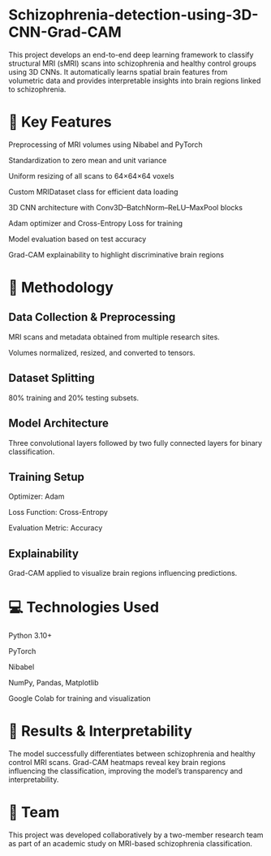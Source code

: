 # Schizophrenia-detection-using-3D-CNN-Grad-CAM
This project develops an end-to-end deep learning framework to classify structural MRI (sMRI) scans into schizophrenia and healthy control groups using 3D CNNs. It automatically learns spatial brain features from volumetric data and provides interpretable insights into brain regions linked to schizophrenia.
# 🚀 Key Features

Preprocessing of MRI volumes using Nibabel and PyTorch

Standardization to zero mean and unit variance

Uniform resizing of all scans to 64×64×64 voxels

Custom MRIDataset class for efficient data loading

3D CNN architecture with Conv3D–BatchNorm–ReLU–MaxPool blocks

Adam optimizer and Cross-Entropy Loss for training

Model evaluation based on test accuracy

Grad-CAM explainability to highlight discriminative brain regions

# 🧩 Methodology

## Data Collection & Preprocessing

MRI scans and metadata obtained from multiple research sites.

Volumes normalized, resized, and converted to tensors.

## Dataset Splitting

80% training and 20% testing subsets.

## Model Architecture

Three convolutional layers followed by two fully connected layers for binary classification.

## Training Setup

Optimizer: Adam

Loss Function: Cross-Entropy

Evaluation Metric: Accuracy

## Explainability

Grad-CAM applied to visualize brain regions influencing predictions.

# 💻 Technologies Used

Python 3.10+

PyTorch

Nibabel

NumPy, Pandas, Matplotlib

Google Colab for training and visualization

# 🧠 Results & Interpretability

The model successfully differentiates between schizophrenia and healthy control MRI scans. Grad-CAM heatmaps reveal key brain regions influencing the classification, improving the model’s transparency and interpretability.

# 👥 Team

This project was developed collaboratively by a two-member research team as part of an academic study on MRI-based schizophrenia classification.
